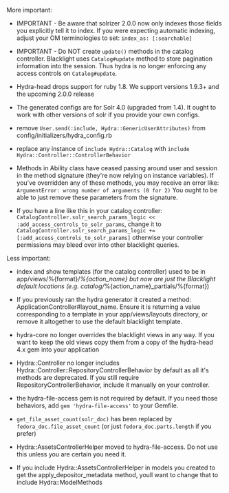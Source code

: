 More important:

* IMPORTANT - Be aware that solrizer 2.0.0 now only indexes those fields you explicitly tell it to index.  If you were expecting automatic indexing, adjust your OM terminologies to set: ```index_as: [:searchable]```

* IMPORTANT - Do NOT create ```update()``` methods in the catalog controller.  Blacklight uses ```Catalog#update``` method to store pagination information into the session.  Thus hydra is no longer enforcing any access controls on ```Catalog#update```.

* Hydra-head drops support for ruby 1.8.  We support versions 1.9.3+ and the upcoming 2.0.0 release 

* The generated configs are for Solr 4.0 (upgraded from 1.4).  It ought to work with other versions of solr if you provide your own configs.

* remove ```User.send(:include, Hydra::GenericUserAttributes)``` from config/initializers/hydra_config.rb

* replace any instance of ```include Hydra::Catalog``` with ```include Hydra::Controller::ControllerBehavior```

* Methods in Ability class have ceased passing around user and session in the method signature (they're now relying on instance variables). If you've overridden any of these methods, you may receive an error like: `ArgumentError: wrong number of arguments (0 for 2)`  You ought to be able to just remove these parameters from the signature.

* If you have a line like this in your catalog controller: ```CatalogController.solr_search_params_logic << :add_access_controls_to_solr_params```, change it to ```CatalogController.solr_search_params_logic += [:add_access_controls_to_solr_params]``` otherwise your controller permissions may bleed over into other blacklight queries. 


Less important: 

* index and show templates (for the catalog controller) used to be in app/views/%{format}/_%{action_name} but now are just the Blacklight default locations (e.g. catalog/_%{action_name}_partials/%{format})
* If you previously ran the hydra generator it created a method: ApplicationController#layout_name.  Ensure it is returning a value corresponding to a template in your app/views/layouts directory, or remove it altogether to use the default blacklight template.

* hydra-core no longer overrides the blacklight views in any way. If you want to keep the old views copy them from a copy of the hydra-head 4.x gem into your application

* Hydra::Controller no longer includes Hydra::Controller::RepositoryControllerBehavior by default as all it's methods are deprecated.  If you still require RepositoryControllerBehavior, include it manually on your controller.

* the hydra-file-access gem is not required by default.  If you need those behaviors, add ```gem 'hydra-file-access'``` to your Gemfile.

* ```get_file_asset_count(solr_doc)``` has been replaced by ```fedora_doc.file_asset_count``` (or just ```fedora_doc.parts.length``` if you prefer)

* Hydra::AssetsControllerHelper moved to hydra-file-access. Do not use this unless you are certain you need it.
* If you include Hydra::AssetsControllerHelper in models you created to get the apply_depositor_metadata method, youll want to change that to include Hydra::ModelMethods